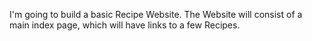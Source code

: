 I'm going to build a basic Recipe Website.
The Website will consist of a main index page, which will have links to a few Recipes.
